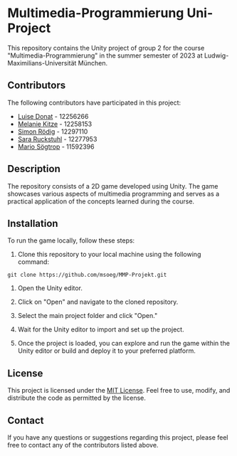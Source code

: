 # Multimedia-Programmierung Uni-Project

This repository contains the Unity project of group 2 for the course "Multimedia-Programmierung" in the summer semester of 2023 at Ludwig-Maximilians-Universität München.

## Contributors

The following contributors have participated in this project:

- [Luise Donat](https://github.com/luisedonat) - 12256266
- [Melanie Kitze](https://github.com/EmlMeml) - 12258153
- [Simon Rödig](https://github.com/simonroedig) - 12297110
- [Sara Ruckstuhl](https://github.com/Ruckster00) - 12277953
- [Mario Sögtrop](https://github.com/msoeg) - 11592396

## Description

The repository consists of a 2D game developed using Unity. The game showcases various aspects of multimedia programming and serves as a practical application of the concepts learned during the course.

## Installation

To run the game locally, follow these steps:

1. Clone this repository to your local machine using the following command:

```git clone https://github.com/msoeg/MMP-Projekt.git```


1. Open the Unity editor.

2. Click on "Open" and navigate to the cloned repository.

3. Select the main project folder and click "Open."

4. Wait for the Unity editor to import and set up the project.

5. Once the project is loaded, you can explore and run the game within the Unity editor or build and deploy it to your preferred platform.

## License

This project is licensed under the [MIT License](LICENSE). Feel free to use, modify, and distribute the code as permitted by the license.

## Contact

If you have any questions or suggestions regarding this project, please feel free to contact any of the contributors listed above.
